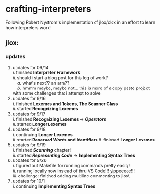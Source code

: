 # crafting-interpreters
Following Robert Nystrom's implementation of jlox/clox in an effort to learn how interpreters work!

## jlox:

### updates
1. updates for 09/14\
    *i.* finished **Interpreter Framework**\
    *ii.* should i start a blog post for this leg of work?\
        &nbsp;&nbsp;&nbsp;&nbsp;*a.* what's next?? an arm??\
        &nbsp;&nbsp;&nbsp;&nbsp;*b.* hmmm maybe, maybe not... this is more of a copy paste project with some challenges that i attempt to solve
2. updates for 9/16\
    *i.* finished **Lexemes and Tokens**, **The Scanner Class**\
    *ii.* started **Recognizing Lexemes**
3. updates for 9/17\
    *i.* finished **Recognizing Lexemes** -> ***Operators***\
    *ii.* started **Longer Lexemes**
4. updates for 9/18\
    *i.* continuing **Longer Lexemes**\
    *ii.* started **Reserved Words and Identifiers**
    *ii.* finished **Longer Lexemes**
5. updates for 9/19\
    *i.* finished ***Scanning*** chapter!\
    *ii.* started ***Representing Code*** -> **Implementing Syntax Trees**
6. updates for 9/26\
    *i.* figured out Makefile for running commands pretty easily!\
    *ii.* running locally now instead of thru VS Code!!! yippeeeee!!!\
    *iii.* challenge: finished adding multiline commenting to jlox\
7. updates for 10/1\
    *i.* continuing **Implementing Syntax Trees**